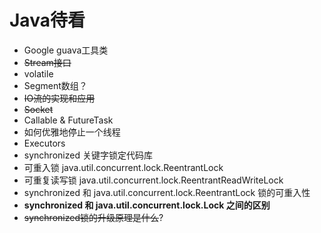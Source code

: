 # Java待看

- Google guava工具类
- ~~Stream接口~~
- volatile
- Segment数组？
- ~~IO流的实现和应用~~
- ~~Socket~~
- Callable & FutureTask
- 如何优雅地停止一个线程
- Executors
- synchronized 关键字锁定代码库
- 可重入锁 java.util.concurrent.lock.ReentrantLock
- 可重复读写锁 java.util.concurrent.lock.ReentrantReadWriteLock
- synchronized 和 java.util.concurrent.lock.ReentrantLock 锁的可重入性
- **synchronized 和  java.util.concurrent.lock.Lock 之间的区别**
- ~~synchronized锁的升级原理是什么~~?